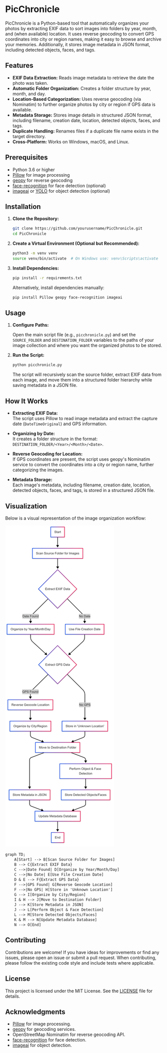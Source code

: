 # PicChronicle

PicChronicle is a Python-based tool that automatically organizes your photos by extracting EXIF data to sort images into folders by year, month, and (when available) location. It uses reverse geocoding to convert GPS coordinates into city or region names, making it easy to browse and archive your memories. Additionally, it stores image metadata in JSON format, including detected objects, faces, and tags.

## Features

- **EXIF Data Extraction:** Reads image metadata to retrieve the date the photo was taken.
- **Automatic Folder Organization:** Creates a folder structure by year, month, and day.
- **Location-Based Categorization:** Uses reverse geocoding (via Nominatim) to further organize photos by city or region if GPS data is available.
- **Metadata Storage:** Stores image details in structured JSON format, including filename, creation date, location, detected objects, faces, and tags.
- **Duplicate Handling:** Renames files if a duplicate file name exists in the target directory.
- **Cross-Platform:** Works on Windows, macOS, and Linux.

## Prerequisites

- Python 3.6 or higher
- [Pillow](https://pypi.org/project/Pillow/) for image processing
- [geopy](https://pypi.org/project/geopy/) for reverse geocoding
- [face-recognition](https://pypi.org/project/face-recognition/) for face detection (optional)
- [imageai](https://pypi.org/project/imageai/) or [YOLO](https://pjreddie.com/darknet/yolo/) for object detection (optional)

## Installation

1. **Clone the Repository:**

   ```bash
   git clone https://github.com/yourusername/PicChronicle.git
   cd PicChronicle
   ```

2. **Create a Virtual Environment (Optional but Recommended):**

   ```bash
   python3 -m venv venv
   source venv/bin/activate  # On Windows use: venv\Scripts\activate
   ```

3. **Install Dependencies:**

   ```bash
   pip install -r requirements.txt
   ```

   Alternatively, install dependencies manually:

   ```bash
   pip install Pillow geopy face-recognition imageai
   ```

## Usage

1. **Configure Paths:**

   Open the main script file (e.g., `picchronicle.py`) and set the `SOURCE_FOLDER` and `DESTINATION_FOLDER` variables to the paths of your image collection and where you want the organized photos to be stored.

2. **Run the Script:**

   ```bash
   python picchronicle.py
   ```

   The script will recursively scan the source folder, extract EXIF data from each image, and move them into a structured folder hierarchy while saving metadata in a JSON file.

## How It Works

- **Extracting EXIF Data:**  
  The script uses Pillow to read image metadata and extract the capture date (`DateTimeOriginal`) and GPS information.

- **Organizing by Date:**  
  It creates a folder structure in the format: `DESTINATION_FOLDER/<Year>/<Month>/<Date>`.

- **Reverse Geocoding for Location:**  
  If GPS coordinates are present, the script uses geopy's Nominatim service to convert the coordinates into a city or region name, further categorizing the images.

- **Metadata Storage:**  
  Each image's metadata, including filename, creation date, location, detected objects, faces, and tags, is stored in a structured JSON file.

## Visualization

Below is a visual representation of the image organization workflow:

![Workflow Diagram](assets\PicChronicle_FlowChart.png)

```mermaid
graph TD;
    A[Start] --> B[Scan Source Folder for Images]
    B --> C{Extract EXIF Data}
    C -->|Date Found| D[Organize by Year/Month/Day]
    C -->|No Date| E[Use File Creation Date]
    D & E --> F{Extract GPS Data}
    F -->|GPS Found| G[Reverse Geocode Location]
    F -->|No GPS| H[Store in 'Unknown Location']
    G --> I[Organize by City/Region]
    I & H --> J[Move to Destination Folder]
    J --> K[Store Metadata in JSON]
    J --> L[Perform Object & Face Detection]
    L --> M[Store Detected Objects/Faces]
    K & M --> N[Update Metadata Database]
    N --> O[End]
```

## Contributing

Contributions are welcome! If you have ideas for improvements or find any issues, please open an issue or submit a pull request. When contributing, please follow the existing code style and include tests where applicable.

## License

This project is licensed under the MIT License. See the [LICENSE](LICENSE) file for details.

## Acknowledgments

- [Pillow](https://pypi.org/project/Pillow/) for image processing.
- [geopy](https://pypi.org/project/geopy/) for geocoding services.
- OpenStreetMap Nominatim for reverse geocoding API.
- [face-recognition](https://pypi.org/project/face-recognition/) for face detection.
- [imageai](https://pypi.org/project/imageai/) for object detection.
